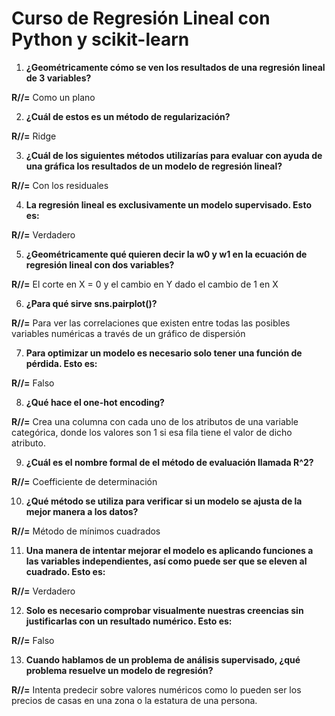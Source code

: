 # Curso de Regresión Lineal con Python y scikit-learn

1. **¿Geométricamente cómo se ven los resultados de una regresión lineal de 3 variables?**
   
**R//=** Como un plano

2. **¿Cuál de estos es un método de regularización?**
 
**R//=** Ridge

3. **¿Cuál de los siguientes métodos utilizarías para evaluar con ayuda de una gráfica los resultados de un modelo de regresión lineal?**
   
**R//=** Con los residuales

4. **La regresión lineal es exclusivamente un modelo supervisado. Esto es:**
   
**R//=** Verdadero

5. **¿Geométricamente qué quieren decir la w0 y w1 en la ecuación de regresión lineal con dos variables?**
    
**R//=** El corte en X = 0 y el cambio en Y dado el cambio de 1 en X

6. **¿Para qué sirve sns.pairplot()?**
    
**R//=** Para ver las correlaciones que existen entre todas las posibles variables numéricas a través de un gráfico de dispersión

7. **Para optimizar un modelo es necesario solo tener una función de pérdida. Esto es:**
    
**R//=** Falso

8. **¿Qué hace el one-hot encoding?**
    
**R//=** Crea una columna con cada uno de los atributos de una variable categórica, donde los valores son 1 si esa fila tiene el valor de dicho atributo.

9. **¿Cuál es el nombre formal de el método de evaluación llamada R^2?**
    
**R//=** Coefficiente de determinación

10. **¿Qué método se utiliza para verificar si un modelo se ajusta de la mejor manera a los datos?**
    
**R//=** Método de mínimos cuadrados

11. **Una manera de intentar mejorar el modelo es aplicando funciones a las variables independientes, así como puede ser que se eleven al cuadrado. Esto es:**
    
**R//=** Verdadero

12. **Solo es necesario comprobar visualmente nuestras creencias sin justificarlas con un resultado numérico. Esto es:**
    
**R//=** Falso

13. **Cuando hablamos de un problema de análisis supervisado, ¿qué problema resuelve un modelo de regresión?**
    
**R//=** Intenta predecir sobre valores numéricos como lo pueden ser los precios de casas en una zona o la estatura de una persona.